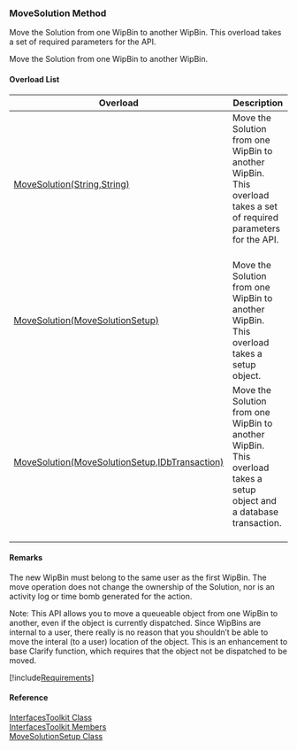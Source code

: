 ﻿### MoveSolution Method

Move the Solution from one WipBin to another WipBin. This overload takes a set of required parameters for the API.

Move the Solution from one WipBin to another WipBin.

#### Overload List

| Overload | Description |
| --- | --- |
| [MoveSolution(String,String)](FChoice.Toolkits.Clarify~FChoice.Toolkits.Clarify.Interfaces.InterfacesToolkit~MoveSolution(String,String).md) | Move the Solution from one WipBin to another WipBin. This overload takes a set of required parameters for the API.   |
| [MoveSolution(MoveSolutionSetup)](FChoice.Toolkits.Clarify~FChoice.Toolkits.Clarify.Interfaces.InterfacesToolkit~MoveSolution(MoveSolutionSetup).md) | Move the Solution from one WipBin to another WipBin. This overload takes a setup object.   |
| [MoveSolution(MoveSolutionSetup,IDbTransaction)](FChoice.Toolkits.Clarify~FChoice.Toolkits.Clarify.Interfaces.InterfacesToolkit~MoveSolution(MoveSolutionSetup,IDbTransaction).md) | Move the Solution from one WipBin to another WipBin. This overload takes a setup object and a database transaction.   |

#### Remarks

The new WipBin must belong to the same user as the first WipBin. The move operation does not change the ownership of the Solution, nor is an activity log or time bomb generated for the action.

Note: This API allows you to move a queueable object from one WipBin to another, even if the object is currently dispatched. Since WipBins are internal to a user, there really is no reason that you shouldn’t be able to move the interal (to a user) location of the object. This is an enhancement to base Clarify function, which requires that the object not be dispatched to be moved.

[!include[Requirements](../partials/requirements.md)]



#### Reference

[InterfacesToolkit Class](FChoice.Toolkits.Clarify~FChoice.Toolkits.Clarify.Interfaces.InterfacesToolkit.md)  
[InterfacesToolkit Members](FChoice.Toolkits.Clarify~FChoice.Toolkits.Clarify.Interfaces.InterfacesToolkit_members.md)  
[MoveSolutionSetup Class](FChoice.Toolkits.Clarify~FChoice.Toolkits.Clarify.Interfaces.MoveSolutionSetup.md)